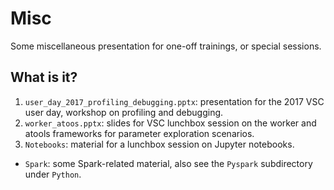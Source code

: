 # Misc
Some miscellaneous presentation for one-off trainings, or special sessions.

## What is it?
1. `user_day_2017_profiling_debugging.pptx`: presentation for the 2017
    VSC user day, workshop on profiling and debugging.
1. `worker_atoos.pptx`: slides for VSC lunchbox session on the worker and
    atools frameworks for parameter exploration scenarios.
1. `Notebooks`: material for a lunchbox session on Jupyter notebooks.
* `Spark`: some Spark-related material, also see the `Pyspark` subdirectory
    under `Python`.
